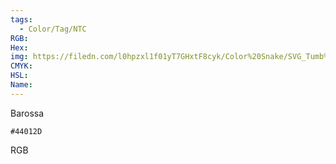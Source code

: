 ```yaml
---
tags:
  - Color/Tag/NTC
RGB:
Hex:
img: https://filedn.com/l0hpzxl1f01yT7GHxtF8cyk/Color%20Snake/SVG_Tumb%20Mass%20No%20Name/44012D.svg
CMYK:
HSL:
Name:
---
```

Barossa
```palette
#44012D
```
RGB
